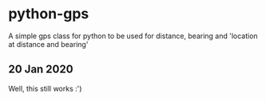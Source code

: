 python-gps
==========

A simple gps class for python to be used for distance, bearing and 'location at distance and bearing'

## 20 Jan 2020

Well, this still works :')
